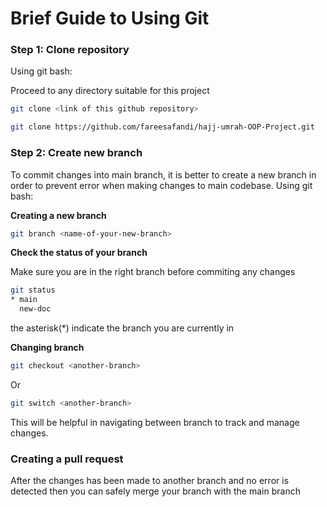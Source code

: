 # Brief Guide to Using Git

### Step 1: Clone repository

Using git bash: 

Proceed to any directory suitable for this project
```bash
git clone <link of this github repository>

git clone https://github.com/fareesafandi/hajj-umrah-OOP-Project.git
```

### Step 2: Create new branch

To commit changes into main branch, it is better to create a new branch in order to prevent 
error when making changes to main codebase.
Using git bash: 

**Creating a new branch**
```bash 
git branch <name-of-your-new-branch>
```

**Check the status of your branch**

Make sure you are in the right branch before commiting any changes 

```bash
git status 
* main 
  new-doc 
```  
the asterisk(*) indicate the branch you are currently in

**Changing branch** 
```bash
git checkout <another-branch>
```
Or
```bash
git switch <another-branch> 
```
This will be helpful in navigating between branch to track and manage changes.

### Creating a pull request

After the changes has been made to another branch and no error is detected then you can safely merge your
branch with the main branch 


